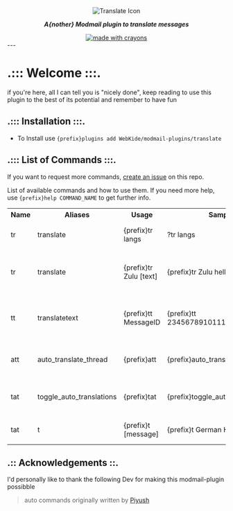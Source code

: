 <div align="center">
<img src="https://i.imgur.com/yeHFKgl.png" alt="Translate Icon" align="center"></img>
<p><b><i>A{nother} Modmail plugin to translate messages</i></b></p>

<a href="#">
<img src="http://forthebadge.com/images/badges/made-with-crayons.svg?style=for-the-badge" alt="made with crayons" />
</a>
</div>
---

# .::: Welcome :::.

if you're here, all I can tell you is "nicely done", keep reading to use this plugin to the best of its potential and remember to have fun

## .::: Installation :::.

* To Install use `{prefix}plugins add WebKide/modmail-plugins/translate`

## .::: List of Commands :::.

If you want to request more commands, [create an issue](https://github.com/WebKide/modmail-plugins/issues) on this repo.

List of available commands and how to use them. If you need more help, use `{prefix}help COMMAND_NAME` to get further info.

<table style="width:100%">
  <tr>
    <th>Name</th>
    <th>Aliases</th>
    <th>Usage</th>
    <th>Sample</th>
    <th>Definition</th>
  </tr>
  <tr>
    <td>tr</td>
    <td>translate</td>
    <td>{prefix}tr langs</td>
    <td>?tr langs</td>
    <td><em>Get list of supported languages.</em></td>
  </tr>
  <tr>
    <td>tr</td>
    <td>translate</td>
    <td>{prefix}tr Zulu [text]</td>
    <td>{prefix}tr Zulu hello world</td>
    <td><em>It translates "hello world" into Zulu.</em></td>
  </tr>
  <tr>
    <td>tt</td>
    <td>translatetext</td>
    <td>{prefix}tt MessageID</td>
    <td>{prefix}tt 234567891011121314151617</td>
    <td><em>Translates given messageID into English.</em></td>
  </tr>
  <tr>
    <td>att</td>
    <td>auto_translate_thread</td>
    <td>{prefix}att</td>
    <td>{prefix}auto_translate_thread</td>
    <td><em>To be used inside ticket threads.</em></td>
  </tr>
  <tr>
    <td>tat</td>
    <td>toggle_auto_translations</td>
    <td>{prefix}tat</td>
    <td>{prefix}toggle_auto_translations</td>
    <td><em>To be used inside ticket threads.</em></td>
  </tr>
  <tr>
    <td>tat</td>
    <td>t</td>
    <td>{prefix}t <Language> [message]</td>
    <td>{prefix}t German Hola Mundo</td>
    <td><em>Quick translation command.</em></td>
  </tr>
</table>

## .:: Acknowledgements ::.

I'd personally like to thank the following Dev for making this modmail-plugin possibble

> auto commands originally written by [Piyush](https://github.com/officialpiyush)
